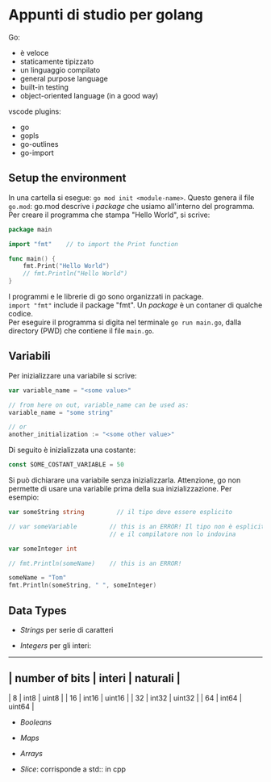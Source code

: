 # Appunti di studio per golang

Go:

- è veloce
- staticamente tipizzato
- un linguaggio compilato
- general purpose language
- built-in testing
- object-oriented language (in a good way)

vscode plugins:
- go
- gopls
- go-outlines
- go-import

## Setup the environment

In una cartella si esegue: ``go mod init <module-name>``.
Questo genera il file ``go.mod``: go.mod descrive i _package_ che usiamo
all'interno del programma. Per creare il programma che stampa "Hello World", si
scrive:

```go
package main

import "fmt"    // to import the Print function

func main() {
    fmt.Print("Hello World")
    // fmt.Println("Hello World")
}
```

I programmi e le librerie di go sono organizzati in package.  
``import "fmt"`` include il package "fmt". Un *package* è un contaner di qualche
codice.  
Per eseguire il programma si digita nel terminale ``go run main.go``, dalla
directory (PWD) che contiene il file ``main.go``.

## Variabili

Per inizializzare una variabile si scrive:

```go
var variable_name = "<some value>"

// from here on out, variable_name can be used as:
variable_name = "some string"

// or
another_initialization := "<some other value>"
```

Di seguito è inizializzata una costante:
```go
const SOME_COSTANT_VARIABLE = 50
```

Si può dichiarare una variabile senza inizializzarla. Attenzione, go non
permette di usare una variabile prima della sua inizializzazione. Per esempio:

```go
var someString string         // il tipo deve essere esplicito

// var someVariable         // this is an ERROR! Il tipo non è esplicito 
                            // e il compilatore non lo indovina

var someInteger int

// fmt.Println(someName)    // this is an ERROR!

someName = "Tom"
fmt.Println(someString, " ", someInteger)
```

## Data Types

- *Strings* per serie di caratteri

- *Integers* per gli interi:
---
| number of bits | interi | naturali |
---
| 8 | int8 | uint8 |
| 16 | int16 | uint16 |
| 32 | int32 | uint32 |
| 64 | int64 | uint64 |


- *Booleans*

- *Maps*

- *Arrays*

- *Slice*: corrisponde a std::<vector> in cpp





